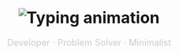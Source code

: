 <h1 align="center" style="font-weight: bold; font-size: 32px;">
  <img src="https://readme-typing-svg.demolab.com?font=Fira+Code&size=26&duration=2500&pause=800&color=FFFFFF&center=true&vCenter=true&width=600&lines=Welcome+to+my+GitHub;I'm+Takayashii;Clean+%7C+Minimal+%7C+Functional" alt="Typing animation" />
</h1>

<p align="center" style="color: #ccc; font-size: 18px;">
  Developer · Problem Solver · Minimalist
</p>
